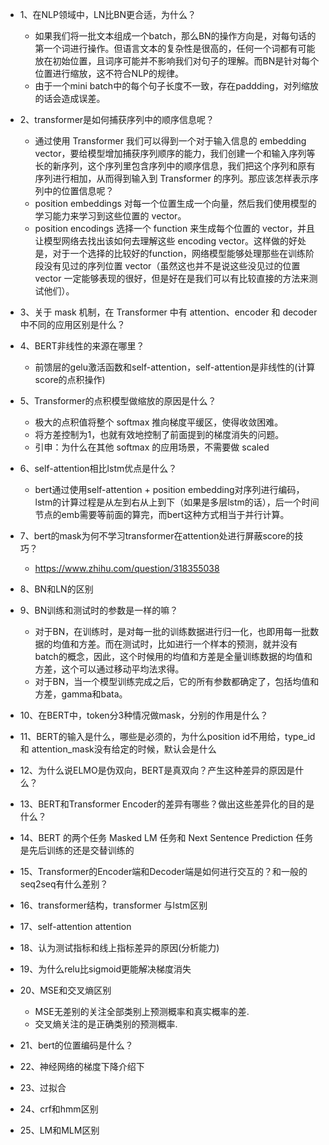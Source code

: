 - 1、在NLP领域中，LN比BN更合适，为什么？
    - 如果我们将一批文本组成一个batch，那么BN的操作方向是，对每句话的第一个词进行操作。但语言文本的复杂性是很高的，任何一个词都有可能放在初始位置，且词序可能并不影响我们对句子的理解。而BN是针对每个位置进行缩放，这不符合NLP的规律。
    - 由于一个mini batch中的每个句子长度不一致，存在paddding，对列缩放的话会造成误差。
    
- 2、transformer是如何捕获序列中的顺序信息呢？
    - 通过使用 Transformer 我们可以得到一个对于输入信息的 embedding vector，要给模型增加捕获序列顺序的能力，我们创建一个和输入序列等长的新序列，这个序列里包含序列中的顺序信息，我们把这个序列和原有序列进行相加，从而得到输入到 Transformer 的序列。那应该怎样表示序列中的位置信息呢？
    - position embeddings 对每一个位置生成一个向量，然后我们使用模型的学习能力来学习到这些位置的 vector。
    - position encodings 选择一个 function 来生成每个位置的 vector，并且让模型网络去找出该如何去理解这些 encoding vector。这样做的好处是，对于一个选择的比较好的function，网络模型能够处理那些在训练阶段没有见过的序列位置 vector（虽然这也并不是说这些没见过的位置 vector 一定能够表现的很好，但是好在是我们可以有比较直接的方法来测试他们）。
    
- 3、关于 mask 机制，在 Transformer 中有 attention、encoder 和 decoder 中不同的应用区别是什么？

- 4、BERT非线性的来源在哪里？
    - 前馈层的gelu激活函数和self-attention，self-attention是非线性的(计算score的点积操作)
    
- 5、Transformer的点积模型做缩放的原因是什么？
    - 极大的点积值将整个 softmax 推向梯度平缓区，使得收敛困难。
    - 将方差控制为1，也就有效地控制了前面提到的梯度消失的问题。
    - 引申：为什么在其他 softmax 的应用场景，不需要做 scaled
    
- 6、self-attention相比lstm优点是什么？
    - bert通过使用self-attention + position embedding对序列进行编码，lstm的计算过程是从左到右从上到下（如果是多层lstm的话），后一个时间节点的emb需要等前面的算完，而bert这种方式相当于并行计算。
    
- 7、bert的mask为何不学习transformer在attention处进行屏蔽score的技巧？
    - https://www.zhihu.com/question/318355038
    
- 8、BN和LN的区别

- 9、BN训练和测试时的参数是一样的嘛？
    - 对于BN，在训练时，是对每一批的训练数据进行归一化，也即用每一批数据的均值和方差。而在测试时，比如进行一个样本的预测，就并没有batch的概念，因此，这个时候用的均值和方差是全量训练数据的均值和方差，这个可以通过移动平均法求得。
    - 对于BN，当一个模型训练完成之后，它的所有参数都确定了，包括均值和方差，gamma和bata。
- 10、在BERT中，token分3种情况做mask，分别的作用是什么？

- 11、BERT的输入是什么，哪些是必须的，为什么position id不用给，type_id 和 attention_mask没有给定的时候，默认会是什么
- 12、为什么说ELMO是伪双向，BERT是真双向？产生这种差异的原因是什么？
- 13、BERT和Transformer Encoder的差异有哪些？做出这些差异化的目的是什么？
- 14、BERT 的两个任务 Masked LM 任务和 Next Sentence Prediction 任务是先后训练的还是交替训练的
- 15、Transformer的Encoder端和Decoder端是如何进行交互的？和一般的seq2seq有什么差别？
- 16、transformer结构，transformer 与lstm区别
- 17、self-attention attention
- 18、认为测试指标和线上指标差异的原因(分析能力)
- 19、为什么relu比sigmoid更能解决梯度消失
- 20、MSE和交叉熵区别
    - MSE无差别的关注全部类别上预测概率和真实概率的差.
    - 交叉熵关注的是正确类别的预测概率.
- 21、bert的位置编码是什么？
- 22、神经网络的梯度下降介绍下
- 23、过拟合
- 24、crf和hmm区别
- 25、LM和MLM区别